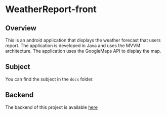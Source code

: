 # WeatherReport-front

## Overview

This is an android application that displays the weather forecast that users report. The application is developed in Java and uses the MVVM architecture. The application uses the GoogleMaps API to display the map.

## Subject

You can find the subject in the `docs` folder.

## Backend

The backend of this project is available [here](https://github.com/WilliamFontaine/WeatherReport-back)